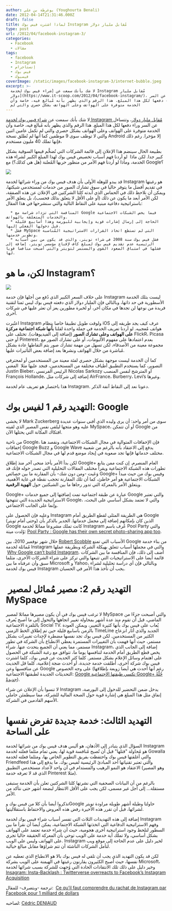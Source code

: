 ```yaml
---
author: يوغرطة بن علي (Youghourta Benali)
date: 2012-04-14T21:31:46.000Z
draft: false
title: لماذا اشترت فيس بوك Instagram مُقابل مليار دولار
type: post
url: /2012/04/facebook-instagram-3/
categories:
  - Facebook
  - مقالات
tags:
  - facebook
  - Instagram
  - إنستاجرام
  - فيس بوك
  - فيسبوك
coverImage: /static/images/facebook-instagram-3/internet-bubble.jpeg
excerpt: >-
  لا شك بأنك سمعت عن [شراء فيس بوك لخدمة Instagram مُقابل مليار
  دولار](https://www.it-scoop.com/2012/04/facebook-instagram/)، وتتساءل عن السر
  وراء دفعها لكل هذا المبلغ. هذا الرقم والذي يظهر بأنه مُبالغ فيه، خاصة وأن
  الخدمة متوفرة على الهواتف وعلى الهواتف بشكل حصري والتي لم
---
```

لا شك بأنك سمعت عن [شراء فيس بوك لخدمة Instagram مُقابل مليار دولار](https://www.it-scoop.com/2012/04/facebook-instagram/)، وتتساءل عن السر وراء دفعها لكل هذا المبلغ. هذا الرقم والذي يظهر بأنه مُبالغ فيه، خاصة وأن الخدمة متوفرة على الهواتف وعلى الهواتف بشكل حصري والتي لم تكمل عامين اثنين والتي لا توظف سوى 9 موظفين كما أنها لم تُطلق نسخة Android إلا مؤخرا. رغم ذلك فإنها تملك 40 مليون مستخدم،

بطبيعة الحال سينضم هذا الإعلان إلى قائمة الشركات التي تُضخًّم قيمها السوقية بشكل كبير جدا. لكن ماذا  لو أردنا فهم أسباب تخصيص فيس بوك لهذا المبلغ الكبير لشراء هذه الخدمة، وماذا لو أردنا فهم الأمر من منظور حربها المُعلنة (هل هي كذلك؟) مع Google؟

![](/static/images/facebook-instagram-3/internet-bubble.jpeg)

قد يبدو للوهلة الأولى بأن هدف فيس بوك من وراء شرائها لخدمة Instagram هو رغبتها في تقديم أفضل ما يتوفر حاليا في سوق تشارك الصور من خدمات لمستخدمي شبكتها، ويمكن أن نلاحظ ذلك في الحماس الذي أبدته كلتا الشركتين في الإعلان عن هذه الصفقة، لكن الأمر أبعد ما يكون عن ذلك (أو على الأقل لا يتعلق بذلك فحسب)، بل يتعلق الأمر باستراتيجية دفاعية مبنية على النقاط التالية والتي سنشرحها في هذا المقال:

~~~
  * المنافسة التي تزداد شراسة مع Google فيما يخص الشبكات الاجتماعية والخدمات المتعلقة بالهواتف.
  * الحاجة إلى إرسال إشارات قوية وإيجابية للبورصة وهذا أسابيع قليلة قبل دخولها الفعلي إليها.
  * فشل MySpace التي لم تستطع اتخاذ القرارات الاستراتيجية المُناسبة وتطوير خدمتها.
  * فشل فيس بوك سنة 2008 في شراء تويتر، والذي قد يكون من بين أسبابه الرئيسية عدم تقديم فيس بوك لمبلغ كاف لإقناع مؤسسي تويتر، إَضافة إلى فشلها في استباق الصعود القوي والمستمر لتويتر والتي أصبحت منافسا قويا لها.
~~~

# لكن، ما هو Instagram؟

![](/static/images/facebook-instagram-3/instagram.jpg)

على خلاف السعر الكبير الذي دُفع من أجلها فإن خدمة Instagram ليست بتلك الخدمة الأسطورية في حد ذاتها، وبالتالي فإن المليار دولار الذي دفعته فيس بوك ليس ثمنا لتقنية فريدة من نوعها لن تجدها في مكان آخر، أو لخبرة مطورين يعز أن تعثر عليها في شركات أخرى.

اعتُبرت Instagram ولوقت طويل تطبيقا خاصا بنظام iOS عرف كيف يجد طريقه إلى هواتف مُعجبيه. لو أردنا تعريف الخدمة في جملة واحدة لقلنا **بأنها شبكة اجتماعية مركزة على الهواتف وعلى تشارك الصور** (إضافة إلى الفيديوهات). تختلف على FlickR، Picasa أو حتى Pinterest، بعدم اعتمادها على مفهوم الألبومات، أو على تشارك الصور مع مجموعة معينة من الأصدقاء، لكن تسهل من مهمة تشارك صور يتم التقاطها عادة بشكل مُباشرة من خلال الهواتف ونشرها بعد إضافة بعض التأثيرات عليها.

كما أن الخدمة ليست موجهة بشكل حصري لفئة معينة من المستخدمين أو لمحترفي التصوير، كما يستخدم التطبيق أطياف مختلفة من المستخدمين، فنجد عليها مثلا  المغني Justin Bieber، الرئيس الفرنسي Nicolas Sarkozy أو المترشح لنفس المنصب François Hollande، إضافة إلى شركات مثل AirFrance، Burberry، Levi’s وغيرها.

هذا باختصار هو تعريف عام لخدمة Instagram. دعونا نعد إلى النقاط آنفة الذكر.

# التهديد رقم 1 لفيس بوك: Google

لا يخشى Mark Zuckerberg سوى من أمر واحد: أن يرى وليده الذي أفنى سنوات عديدة عليه وهو متجها ليلقى نفس المصير الذي لقيته MySpace، أو أن تتمكن Google من افتكاك المكانة التي يحتلها الآن.

من ناحية Google، فإن الإخفاقات المتوالية في مجال الشبكات الاجتماعية، ونقصد هنا إخفاقات Google Buzz و Google Wave يدفع إلى الاعتقاد بأنه بالرغم من شعبية مختلف خدماتها فإنها تجد صعوبة في إيجاد موضع قدم لها في مجال الشبكات الاجتماعية.

لكن بدأ الأمر يأخذ منحى آخر منذ إطلاق Google+ العام المنصرم. إن كنت ممن يتابع تطورات هذه الشبكة الاجتماعية ويقرأ مختلف المقالات التحليلية التي تصدر حوله فإنك قد وَعَيت -ومن دون شك- بأن المقارنة ما بين خصائص Google+ وفيس بوك من حيث مبدأ الشبكات الاجتماعية هو أمر خاطئ، كما أن تلك المقارنة تحجب نقطة في غاية الأهمية، ويتعلق الأمر بالمعركة التي تدور رحاها ما بين الشبكتين حول **الهوية الرقمية**.

Google+ عبارة عن طبقة اجتماعية تمت إضافتها إلى جميع خدمات Google والتي تعتبر الاستراتيجية الجديدة التي تنتهجها Google، والتي لا تعتمد بشكل أساسي على البحث، وإنما على الجانب الاجتماعي.

وعليه فإن الحصول على Instagram هي الطريقة المثلى لقطع الطريق أمام Google (وحتى أمام تويتر) الذين كان بإمكانهم إضافة إلى مجمل خدماتها. الجدير بالذكر بأن Google كانت تملك مشروعا مماثلا لخدمة Instagram عُرف باسم Pool Party والتي وُلدت ميتة: [Pool Party : Google has their own secret photo-sharing app too](http://techcrunch.com/2011/06/30/google-slide-pool-party/).

خلال شهر نوفمبر 2010، بين [Robert Scobble](https://plus.google.com/111091089527727420853/about) الأسباب التي تمنع Google من بناء خدمة مُماثلة لخدمة Instagram والتي في مجملها أسباب تتعلق بهيكلة الشركة وبطريقة عملها  [Why Google can’t build Instagram](http://scobleizer.com/2010/11/12/why-google-cant-build-instagram/). أضف إلى ذلك، فإن المنافسة ما بين الشركات قائمة أيضا على الاستراتيجيات التي تتبعها والتي تركز على شراء الشركات الأخرى، مثلما سبق وأن عرفناه ما بين Microsoft و Yahoo، وبالتالي فإن أي دراسة تحليلية لشراء فيس بوك لخدمة Instagram يجب أن تأخذ هذا الأمر في الحسبان.

#  التهديد رقم 2: مصير مُماثل لمصير MySpace

لا ترغب فيس بوك في أن يكون مصيرها مماثلا لمصير MySpace والتي أصبحت جزءًا من الماضي، قبل أن تقوم منذ عدة أشهر بمحاولة تغيير اتجاهها والتحول إلى ما أصبح يُعرف بالتلفزة الاجتماعية Social TV. يُعاب على فيس بوك بأنها كثيرة التغيير، ويمكن العودة بالزمن بأسابيع قليلة حين تم إطلاق الخط الزمني TimeLine الجديد والذي أثار انزعاج الكثير من المستخدمين. لكن فيس بوك تجد نفسها مضطرة لإحداث تغييرات بشكل مستمر، حيث أنها فهمت بأن التغييرات المستمرة يعطي الانطباع بأن الشركة في تطور مستمر، مما يعني أن الجميع يتحدث عنها. شراء Instagram، إضافة إلى الجانب الذي يخص قطع الطريق أمام الخدمة لتنافسها يوما ما، تتوافق مع رغبة الشبكة في الحصول على اهتمام وسائل الإعلام بشكل مستمر. كلما كثر الحديث عن فيس بوك، كلما اشترت فيس بوك شركة أخرى، أطلقت خدمة جديدة، أو أحدث ضجة إعلامية، كلما قل الحديث عن منافسيها وعن Google على وجه الخصوص (رغم أنها أحدث هي أيضا زوبعة بإطلاقها التحديثات الجديدة لطبقتها الاجتماعية: [Google تكسي طبقتها الاجتماعية Google+ حُلّةً جديدةً](https://www.it-scoop.com/2012/04/google-plus-new-design/)).

لا تنسوا بأن الإعلان عن شراء Instagram يدخل ضمن التحضير للدخول إلى البورصة، إنفاق مثل هذا المبلغ هي إشارة قوية حول الصحة المالية للشركة، مما سيطمئن حاملي الأسهم القادمين في الشركة.

# التهديد الثالث: خدمة جديدة تفرض نفسها على الساحة

السؤال الذي يتبادر إلى الأذهان، هو أليس هدف فيس بوك من شرائها لخدمة Instagram هو مُحاولة "قتلها" قبل أن تُصبح مُنافسة قوية لها، يعني تمام مثلما فعلته لخدمة Gowalla والتي أغلقتها فيس بوك واحتفظت بفريق التطوير الخاص بها، ومثلما فعلته لخدمة Friendfeed والتي تعتبر تقنياتها أحد المبادئ الرئيسية لفيس بوك. ما يدفع إلى هذا الاعتقاد هو النمو الرهيب والمستدام في آن واحد لأعداد مستخدمي التطبيق (وهو المصير الذي قد لا تعرفه خدمة Pinterest مثلا).

بالرغم من أن البيانات الصحفية التي نشرتها كلتا الشركتين تعلن بأن الخدمة ستبقى مستقلة... إلى أجل غير مسمى، لكن يجب على الأقل الانتظار لبضعة أشهر حتى نتأكد من الأمر.

تذكروا أيضا بأن كلا من فيس بوك وGoogle حاولتا وطيلة أشهر طويلة مراودة تويتر لشرائها، قبل أن تقرر هذه الأخيرة رفض هذه العروض والاحتفاظ باستقلاليتها.

إضافة إلى هذه التهديدات الثلاث التي تفسر أسباب شراء فيس بوك لخدمة Instagram وفهم الاستراتيجية الدفاعية التي اتخذتها الشبكة الاجتماعية، يمكن أيضا أن نقرأ ما بين السطور لنلحظ وجود استراتيجية أخرى هجومية، حيث أن شراء خدمة تعتمد على الهواتف بشكل أساسي، ولا تملك أية خدمة على الويب توحي بأن المعركة الحقيقة حاليا تجري على الهواتف وليس على الويب. Instagram لخير دليل على عدم الحاجة إلى موقع ويب لتأمل الشركات الناشئة أن تتم شراؤها مقابل مبالغ خيالية.

لكن قد يكون التهديد الذي يجب أن تلقي له فيس بوك بالا هو الانطباع الذي تعطيه عن نفسها، حيث أصبح الكثيرون يقارنون رغبتها في الهيمنة على الويب بشركة Microsoft، وخير دليل على ذلك تلك الانتقادات الحادة التي وُجهت للشركة بسبب شرائها لخدمة [Insagram: Insta-Backlash : Twitterverse overreacts to Facebook’s Instagram Acquisition](http://techcrunch.com/2012/04/09/insta-backlash-twitterverse-overreacts-to-facebooks-instagram-acquisition-users-delete-accounts/)

ترجمة -وبتصرف- للمقال:  [Ce qu’il faut comprendre du rachat de Instagram par Facebook pour 1 milliard de dollars](http://www.mediassociaux.fr/2012/04/10/ce-quil-faut-comprendre-du-rachat-de-instagram-par-facebook-pour-1-milliard-de-dollars/)

لصاحبه: [Cédric DENIAUD](https://twitter.com/#!/cdeniaud)
